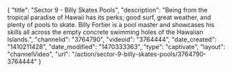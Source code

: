 {
    "title": "Sector 9 - Billy Skates Pools",
    "description": "Being from the tropical paradise of Hawaii has its perks; good surf, great weather, and plenty of pools to skate. Billy Fortier is a pool master and showcases his skills all across the empty concrete swimming holes of the Hawaiian Islands.",
    "channelid": "3764790",
    "videoid": "3764444",
    "date_created": "1410211428",
    "date_modified": "1470333363",
    "type": "captivate",
    "layout": "channelVideo",
    "url": "\/action\/sector-9-billy-skates-pools\/3764790-3764444"
}